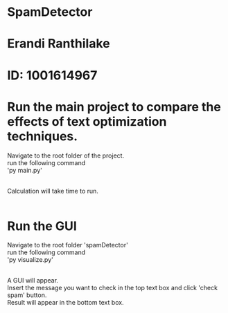 # SpamDetector

# Erandi Ranthilake
# ID: 1001614967

# Run the main project to compare the effects of text optimization techniques.

Navigate to the root folder of the project.<br>
run the following command<br>
'py main.py'<br><br>

Calculation will take time to run.<br><br>

# Run the GUI

Navigate to the root folder 'spamDetector'<br>
run the following command<br>
'py visualize.py'<br><br>

A GUI will appear.<br>
Insert the message you want to check in the top text box and click 'check spam' button.<br>
Result will appear in the bottom text box.<br>
